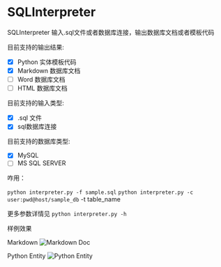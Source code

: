 # SQLInterpreter
SQLInterpreter 输入.sql文件或者数据库连接，输出数据库文档或者模板代码

目前支持的输出结果:

- [x] Python 实体模板代码
- [x] Markdown 数据库文档
- [ ] Word 数据库文档
- [ ] HTML 数据库文档

目前支持的输入类型:

- [x] .sql 文件
- [x] sql数据库连接

目前支持的数据库类型:

- [x] MySQL
- [ ] MS SQL SERVER

咋用：

`python interpreter.py -f sample.sql`
`python interpreter.py -c user:pwd@host/sample_db` -t table_name

更多参数详情见 `python interpreter.py -h`

样例效果

Markdown
![Markdown Doc][1]

Python Entity
![Python Entity][2]


  [1]: http://7xlizz.com1.z0.glb.clouddn.com/699B4817-1284-494D-9F50-098B439BD115.png
  [2]: http://7xlizz.com1.z0.glb.clouddn.com/ADF7C484-2F10-48A3-9871-984E11A8EEB6.png